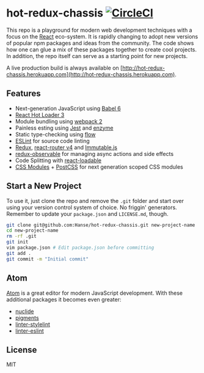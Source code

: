 # hot-redux-chassis [![CircleCI](https://circleci.com/gh/Hanse/hot-redux-chassis/tree/master.svg?style=svg)](https://circleci.com/gh/Hanse/hot-redux-chassis/tree/master)

This repo is a playground for modern web development techniques with a focus on the [React](https://facebook.github.io/react/) eco-system. It is rapidly changing to adopt new versions of popular npm packages and ideas from the community. The code shows how one can glue a mix of these packages together to create cool projects. In addition, the repo itself can serve as a starting point for new projects.

A live production build is always available on [http://hot-redux-chassis.herokuapp.com](http://hot-redux-chassis.herokuapp.com).

## Features

* Next-generation JavaScript using [Babel 6](http://babeljs.io/)
* [React Hot Loader 3](https://github.com/gaearon/react-hot-loader)
* Module bundling using [webpack 2](https://gist.github.com/sokra/27b24881210b56bbaff7)
* Painless esting using [Jest](https://facebook.github.io/jest/) and [enzyme](https://github.com/airbnb/enzyme)
* Static type-checking using [flow](https://flowtye.org)
* [ESLint](http://eslint.org/) for source code linting
* [Redux](https://github.com/rackt/redux), [react-router v4](https://github.com/rackt/react-router) and [Immutable.js](https://facebook.github.io/immutable-js/)
* [redux-observable](https://github.com/redux-observable/redux-observable) for managing async actions and side effects
* Code Splitting with [react-loadable](https://github.com/thejameskyle/react-loadable)
* [CSS Modules](https://github.com/css-modules/css-modules) + [PostCSS](https://github.com/postcss/postcss) for next generation scoped CSS modules

## Start a New Project

To use it, just clone the repo and remove the `.git` folder and start over using your version control system of choice. No friggin' generators. Remember to update your `package.json` and `LICENSE.md`, though.

```bash
git clone git@github.com:Hanse/hot-redux-chassis.git new-project-name
cd new-project-name
rm -rf .git
git init
vim package.json # Edit package.json before committing
git add .
git commit -m "Initial commit"
```

## Atom
[Atom](https://atom.io) is a great editor for modern JavaScript development. With these additional packages it becomes even greater:

* [nuclide](https://atom.io/packages/nuclide)
* [pigments](https://atom.io/packages/pigments)
* [linter-stylelint](https://atom.io/packages/linter-stylelint)
* [linter-eslint](https://atom.io/packages/linter-eslint)

## License
MIT
